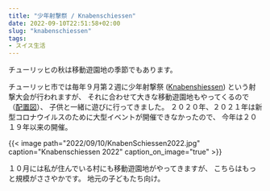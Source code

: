 ```yaml
---
title: "少年射撃祭 / Knabenschiessen"
date: 2022-09-10T22:51:58+02:00
slug: "knabenschiessen"
tags:
- スイス生活
---
```

チューリッヒの秋は移動遊園地の季節でもあります。

チューリッヒ市では毎年９月第２週に少年射撃祭 ([Knabenshiessen](https://www.knabenschiessen.ch/)) という射撃大会が行われますが、
それに合わせて大きな移動遊園地もやってくるので（[配置図](https://www.knabenschiessen.ch/festanlass/situationsplan)）、
子供と一緒に遊びに行ってきました。
２０２０年、２０２１年は新型コロナウイルスのために大型イベントが開催できなかったので、
今年は２０１９年以来の開催。

{{< image
    path="2022/09/10/KnabenSchiessen2022.jpg"
    caption="Knabenschiessen 2022"
    caption_on_image="true" >}}

１０月には私が住んでいる村にも移動遊園地がやってきますが、
こちらはもっと規模がささやかです。
地元の子どもたち向け。
